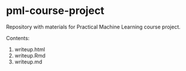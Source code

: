 pml-course-project
==================

Repository with materials for Practical Machine Learning course project.

Contents:

1. writeup.html
2. writeup.Rmd
3. writeup.md
